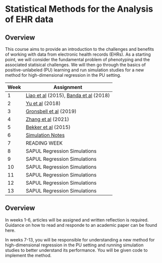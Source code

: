 # Statistical Methods for the Analysis of EHR data

## Overview

This course aims to provide an introduction to the challenges and benefits of working with data from electronic health records (EHRs).  As a starting point, we will consider the fundamental problem of phenotyping and the associated statisical challenges.  We will then go through the basics of positive-unlabeled (PU) learning and run simulation studies for a new method for high-dimensional regression in the PU setting.   


| Week | Assignment                            |
|------|---------------------------------------|
| 1    | [Liao et al](https://www.bmj.com/content/350/bmj.h1885) (2015), [Banda et al](https://pubmed.ncbi.nlm.nih.gov/31218278/) (2018)  |
| 2    |   [Yu et al](https://pubmed.ncbi.nlm.nih.gov/29126253/) (2018)|
| 3   |  [Gronsbell et al](https://onlinelibrary.wiley.com/doi/abs/10.1111/biom.12987) (2019) |
| 4   |   [Zhang et al](https://academic.oup.com/biostatistics/advance-article-abstract/doi/10.1093/biostatistics/kxab003/6146184?redirectedFrom=fulltext) (2021)                             |
| 5 | [Bekker et al](https://link.springer.com/article/10.1007/s10994-020-05877-5) (2015)|
| 6   |      [Simulation Notes](https://www4.stat.ncsu.edu/~davidian/st810a/simulation_handout.pdf)                         |
| 7    | READING WEEK                                          |
| 8    | SAPUL Regression Simulations                                       |
| 9    | SAPUL Regression Simulations                                      |
| 10   |  SAPUL Regression Simulations                                        |
| 11   | SAPUL Regression Simulations                                       |
| 12   |SAPUL Regression Simulations                                      |
| 13   | SAPUL Regression Simulations                                        |


## Overview

In weeks 1-6, articles will be assigned and written reflection is required.  Guidance on how to read and responde to an academic paper can be found here.

In weeks 7-13, you will be responsible for understanding a new method for high-dimensional regression in the PU setting and running simulation studies to better understand its performance.  You will be given code to implement the method.   
